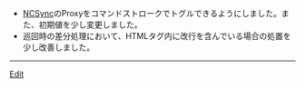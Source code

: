 ---
---
* [NCSync](/NCSync)のProxyをコマンドストロークでトグルできるようにしました。また、初期値を少し変更しました。
* 巡回時の差分処理において、HTMLタグ内に改行を含んでいる場合の処置を少し改善しました。
<!--  -->




----
[Edit](https://github.com/vitroid/vitroid.github.io/edit/master/MD/NewsClip_2004-6-26.md)
